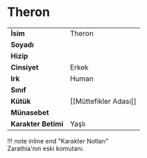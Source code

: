 # Theron   
|  |  |  
|---|---|  
| **İsim** | Theron |  
| **Soyadı** |  |  
| **Hizip** |  |  
| **Cinsiyet** | Erkek |  
| **Irk** | Human |  
| **Sınıf** |  |  
| **Kütük** | [[Müttefikler Adası]] |  
| **Münasebet** |  |  
| **Karakter Betimi** | Yaşlı |  
  
  
!!! note inline end "Karakter Notları"  
	Zarathia'nın eski komutanı.  
  
  
